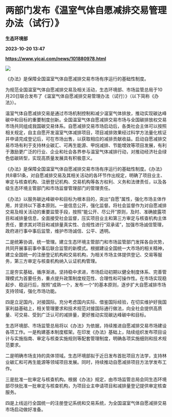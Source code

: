 # 两部门发布《温室气体自愿减排交易管理办法（试行）》
**生态环境部**

**2023-10-20 13:47**

**https://www.yicai.com/news/101880978.html**

![](https://imgcdn.yicai.com/uppics/slides/2023/10/673263e48f3f8fd0495e18c8ab26bce8.jpg)

《办法》是保障全国温室气体自愿减排交易市场有序运行的基础性制度。

为规范全国温室气体自愿减排交易及相关活动，生态环境部、市场监管总局于10月20日联合发布了《温室气体自愿减排交易管理办法（试行）》（以下简称《办法》）。

温室气体自愿减排交易是通过市场机制控制和减少温室气体排放，推动实现碳达峰碳中和目标的重要制度创新。全国温室气体自愿减排交易市场与全国碳排放权交易市场共同组成我国碳交易体系。自愿减排交易市场启动后，各类社会主体可以按照相关规定，自主自愿开发温室气体减排项目，项目减排效果经过科学方法量化核证并申请完成登记后，可在市场出售，以获取相应的减排贡献收益。启动自愿减排交易市场有利于支持林业碳汇、可再生能源、甲烷减排、节能增效等项目发展，有利于激励更广泛的行业、企业和社会各界参与温室气体减排行动，对推动经济社会绿色低碳转型，实现高质量发展具有积极意义。

《办法》是保障全国温室气体自愿减排交易市场有序运行的基础性制度。《办法》共8章51条，对自愿减排交易及其相关活动的各环节作出规定，明确了项目业主、审定与核查机构、注册登记机构、交易机构等各方权利、义务和法律责任，以及各级生态环境主管部门和市场监督管理部门的管理责任。

《办法》以服务碳达峰碳中和目标为根本目的，突出“自愿”属性，强化市场主体作用，并坚持以下基本原则。一是信息公开，强化监督。将社会监督作为对自愿减排交易及相关活动的重要监管手段，按照“能公开、尽公开”原则，及时、准确披露项目和减排量信息，全面接受社会监督，压实项目业主和第三方审定与核查机构主体责任，要求其对项目和减排量真实性、合规性进行“双承诺”，加强市场诚信管理，政府进行事中事后监管，维护市场诚信、公平、透明。

二是统筹协调，统一管理。建立生态环境主管部门和市场监管部门发挥各自优势，共同开展事前事中事后联合监管的新模式。根据建设全国统一大市场的相关精神，建立全国统一的注册登记机构和交易机构，为相关市场主体提供登记、交易等服务，第三方审定与核查机构纳入认证机构管理。

三是夯实基础，循序渐进。坚持稳中求进，市场启动初期以健全制度体系、完善管理模式为首要任务，重点提升政策制度规范性、合理性和可操作性。在市场实现稳起步、稳运行后，按照“成熟一个，发布一个”的基本原则，逐步扩大自愿减排市场支持领域，强化市场功能。

四是立足国内，对接国际。充分考虑国内实际、借鉴国际经验，在切实维护好我国家利益基础上，相关管理要求和技术规范对接国际通行做法，向全社会提供高质量、可交易、受到广泛认可的减排量，更好推动实现碳达峰碳中和目标。

生态环境部、市场监管总局将以《办法》为依据，持续推进自愿减排交易市场建设各项工作。一是构建基本制度框架。在印发《办法》基础上，陆续组织发布项目设计与实施指南、审定与核查实施规则等配套管理制度，明确各项实施细则和技术规范要求。

二是明确市场支持的具体领域。生态环境部拟于近日发布首批项目方法学，支持林业碳汇和可再生能源等领域项目发展。同时，持续推动自愿减排项目方法学发布工作。

三是批准一批审定与核查机构。根据《办法》规定，由市场监管总局会同生态环境部尽快批准一批审定与核查机构，为项目业主申请项目和减排量登记提供审定核查服务。

四是上线运行全国统一的注册登记系统和交易系统，为全国温室气体自愿减排交易市场启动做好准备。